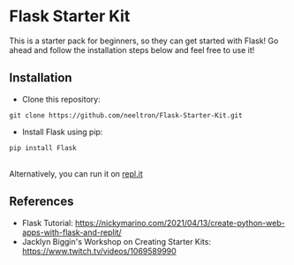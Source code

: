 # Flask Starter Kit

This is a starter pack for beginners, so they can get started with Flask! Go ahead and follow the installation steps below and feel free to use it!

## Installation
+ Clone this repository:
```
git clone https://github.com/neeltron/Flask-Starter-Kit.git
```
+ Install Flask using pip:
```
pip install Flask
```
<br>
Alternatively, you can run it on <a href = "https://replit.com/@neeltron/Flask-Starter-Kit">repl.it</a>

## References

+ Flask Tutorial: https://nickymarino.com/2021/04/13/create-python-web-apps-with-flask-and-replit/
+ Jacklyn Biggin's Workshop on Creating Starter Kits: https://www.twitch.tv/videos/1069589990

